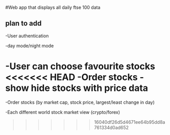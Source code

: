 #Web app that displays all daily ftse 100 data

## plan to add
-User authentication

-day mode/night mode

-User can choose favourite stocks
<<<<<<< HEAD
-Order stocks
-show hide stocks with price data
=======

-Order stocks (by market cap, stock price, largest/least change in day)

-Each different world stock market view (crypto/forex)
>>>>>>> 16040df26d5d4671ee64b95dd8a761334d0ad652
